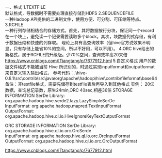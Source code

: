 一、格式
1.TEXTFILE  
  默认格式，导数据时不需要处理直接存储到HDFS
2.SEQUENCEFILE  
  一种Hadoop API提供的二进制文件，使用方便、可分割、可压缩等特点。
3.RCFILE  
  一种行列存储相结合的存储方式。首先，其将数据按行分块，保证同一个record在一个块上，避免读一个记录需要读取多个block。其次，块数据列式存储，有利于数据压缩和快速的列存取。  理论上具有高查询效率（但hive官方说效果不明显，只有存储上能省10%的空间，所以不好用，可以不用）。
4.ORC 
  hive给出的新格式，属于RCFILE的升级版。少70%空间，查询效率高20来倍
  https://www.cnblogs.com/ITtangtang/p/7677912.html
5.自定义格式 
  用户的数据文件格式不能被当前 Hive 所识别的，时通过实现inputformat和outputformat来自定义输入输出格式，
  参考代码：.\hive-0.8.1\src\contrib\src\java\org\apache\hadoop\hive\contrib\fileformat\base64
备注：非testfile格式，需要先储存到testfile表后再导入到其他格式
实例：
20亿数据，查询总记录数，原生24min,ORC 40sec,相差36倍
STORAGE INFORMATION
SerDe Library:	org.apache.hadoop.hive.serde2.lazy.LazySimpleSerDe	 
InputFormat:	org.apache.hadoop.mapred.TextInputFormat	 
OutputFormat:	org.apache.hadoop.hive.ql.io.HiveIgnoreKeyTextOutputFormat	 

ORC STORAGE INFORMATION
SerDe Library:	org.apache.hadoop.hive.ql.io.orc.OrcSerde	 
InputFormat:	org.apache.hadoop.hive.ql.io.orc.OrcInputFormat	 
OutputFormat:	org.apache.hadoop.hive.ql.io.orc.OrcOutputFormat

https://www.cnblogs.com/ITtangtang/p/7677912.html